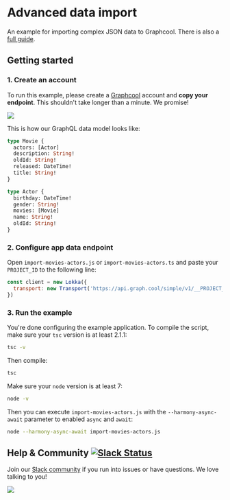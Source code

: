 # Advanced data import

An example for importing complex JSON data to Graphcool. There is also a [full guide](https://www.graph.cool/docs/tutorials/importing-complex-data-aing2chaih).

## Getting started

### 1. Create an account

To run this example, please create a [Graphcool](http://graph.cool) account and **copy your endpoint**. This shouldn't take longer than a minute. We promise!

![](http://i.imgur.com/ytXDR4B.gif)

This is how our GraphQL data model looks like:

```graphql
type Movie {
  actors: [Actor]
  description: String!
  oldId: String!
  released: DateTime!
  title: String!
}

type Actor {
  birthday: DateTime!
  gender: String!
  movies: [Movie]
  name: String!
  oldId: String!
}
```

### 2. Configure app data endpoint

Open `import-movies-actors.js` or `import-movies-actors.ts` and paste your `PROJECT_ID` to the following line:

```js
const client = new Lokka({
  transport: new Transport('https://api.graph.cool/simple/v1/__PROJECT_ID__')
})
```

### 3. Run the example

You're done configuring the example application. To compile the script, make sure your `tsc` version is at least 2.1.1:

```sh
tsc -v
```

Then compile:

```sh
tsc
```

Make sure your `node` version is at least 7:

```sh
node -v
```

Then you can execute `import-movies-actors.js` with the `--harmony-async-await` parameter to enabled `async` and `await`:

```sh
node --harmony-async-await import-movies-actors.js
```

## Help & Community [![Slack Status](https://slack.graph.cool/badge.svg)](https://slack.graph.cool)

Join our [Slack community](http://slack.graph.cool/) if you run into issues or have questions. We love talking to you!

![](http://i.imgur.com/5RHR6Ku.png)
